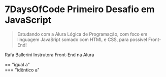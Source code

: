 # 7DaysOfCode Primeiro Desafio em JavaScript

> Estudando com a Alura Lógica de Programação, com foco em linguagem JavaSript somado com HTML e CSS, para possível Front-End!</br>
> 
Rafa Ballerini
Instrutora Front-End na Alura

== "igual a"</br>
=== "idêntico a"
